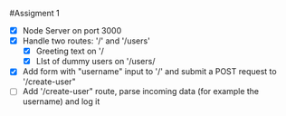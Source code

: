 #Assigment 1
- [x] Node Server on port 3000
- [x] Handle two routes: '/' and '/users'
    - [x] Greeting text on '/
    - [x] LIst of dummy users on '/users/
- [x] Add form with "username" input to '/' and submit a POST request to '/create-user"
- [ ] Add '/create-user" route, parse incoming data (for example the username) and log it